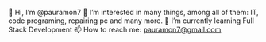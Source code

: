 👋 Hi, I’m @pauramon7
👀 I’m interested in many things, among all of them: IT, code programing, repairing pc and many more.
🌱 I’m currently learning Full Stack Development
📫 How to reach me: pauramon7@gmail.com

